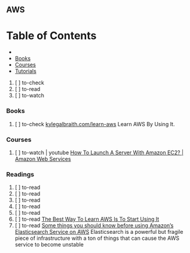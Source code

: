 ## AWS

# Table of Contents
<!-- MarkdownTOC depth=4 -->
  - [](#)
  - [Books](#books)
  - [Courses](#courses)
  - [Tutorials](#tutorials)
<!-- /MarkdownTOC -->

  1. [ ] to-check []()
  1. [ ] to-read []()
  1. [ ] to-watch []()

### Books

  1. [ ] to-check [kylegalbraith.com/learn-aws](https://www.kylegalbraith.com/learn-aws/) Learn AWS By Using It.

### Courses

  1. [ ] to-watch | youtube [How To Launch A Server With Amazon EC2? | Amazon Web Services](https://www.youtube.com/watch?v=sukGYcERLuE)

### Readings

  1. [ ] to-read []()
  1. [ ] to-read []()
  1. [ ] to-read []()
  1. [ ] to-read []()
  1. [ ] to-read []()
  1. [ ] to-read [The Best Way To Learn AWS Is To Start Using It](https://dev.to/kylegalbraith/the-best-way-to-learning-aws-is-to-start-using-it)
  1. [ ] to-read [Some things you should know before using Amazon’s Elasticsearch Service on AWS](https://read.acloud.guru/things-you-should-know-before-using-awss-elasticsearch-service-7cd70c9afb4f) Elasticsearch is a powerful but fragile piece of infrastructure with a ton of things that can cause the AWS service to become unstable

